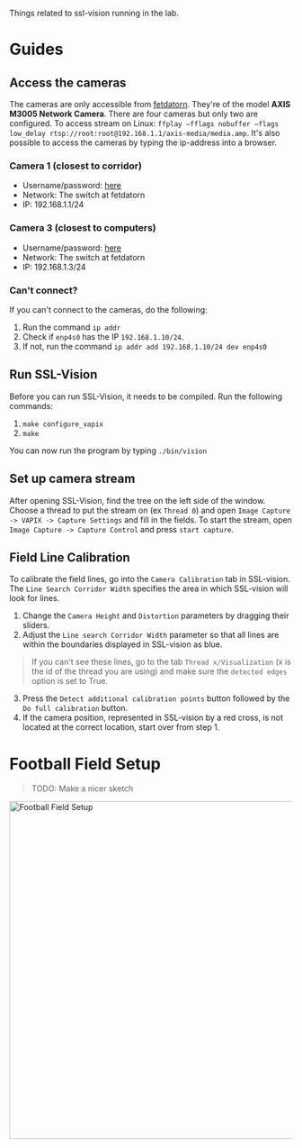 Things related to ssl-vision running in the lab.

# Guides

## Access the cameras
The cameras are only accessible from [fetdatorn](fetdatorn). They're of the model **AXIS M3005 Network Camera**. There are four cameras but only two are configured. To access stream on Linux: `ffplay –fflags nobuffer –flags low_delay rtsp://root:root@192.168.1.1/axis-media/media.amp`. It's also possible to access the cameras by typing the ip-address into a browser.

### Camera 1 (closest to corridor)
- Username/password: [here](https://liuonline.sharepoint.com/:w:/r/sites/ToeBiters/Shared%20Documents/Private%20documentation/Cameras%20details.docx?d=w874584b250544826a239818754af4219&csf=1&web=1&e=696OaL)
- Network: The switch at fetdatorn
- IP: 192.168.1.1/24

### Camera 3 (closest to computers)
- Username/password: [here](https://liuonline.sharepoint.com/:w:/r/sites/ToeBiters/Shared%20Documents/Private%20documentation/Cameras%20details.docx?d=w874584b250544826a239818754af4219&csf=1&web=1&e=696OaL)
- Network: The switch at fetdatorn
- IP: 192.168.1.3/24

### Can't connect?
If you can't connect to the cameras, do the following:
1. Run the command `ip addr`
2. Check if `enp4s0` has the IP `192.168.1.10/24`. 
3. If not, run the command `ip addr add 192.168.1.10/24 dev enp4s0`

## Run SSL-Vision
Before you can run SSL-Vision, it needs to be compiled. Run the following commands:
1. `make configure_vapix`
2. `make`

You can now run the program by typing `./bin/vision`

## Set up camera stream
After opening SSL-Vision, find the tree on the left side of the window. Choose a thread to put the stream on (ex `Thread 0`) and open `Image Capture -> VAPIX -> Capture Settings` and fill in the fields. To start the stream, open `Image Capture -> Capture Control` and press `start capture`.

## Field Line Calibration
To calibrate the field lines, go into the `Camera Calibration` tab in SSL-vision. The `Line Search Corridor Width` specifies the area in which SSL-vision will look for lines.

1. Change the `Camera Height` and `Distortion` parameters by dragging their sliders.
2. Adjust the `Line search Corridor Width` parameter so that all lines are within the boundaries displayed in SSL-vision as blue. 
>If you can't see these lines, go to the tab `Thread x/Visualization` (x is the id of the thread you are using) and make sure the `detected edges` option is set to True.
3. Press the `Detect additional calibration points` button followed by the `Do full calibration` button.
4. If the camera position, represented in SSL-vision by a red cross, is not located at the correct location, start over from step 1. 


# Football Field Setup
> TODO: Make a nicer sketch
<img src="https://github.com/LiU-ToeBiters/wiki/assets/75081269/752dda1f-a86a-4f9e-9a0f-727ea13fcfa9" alt="Football Field Setup" width="600"/>

